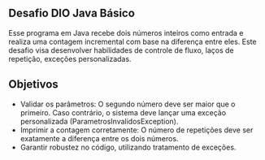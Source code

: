 ## Desafio DIO Java Básico

Esse programa em Java recebe dois números inteiros como entrada e realiza uma contagem incremental com base na diferença entre eles.
    Este desafio visa desenvolver habilidades de controle de fluxo, laços de repetição, exceções personalizadas.

## Objetivos

* Validar os parâmetros: O segundo número deve ser maior que o primeiro. Caso contrário, o sistema deve lançar  uma exceção personalizada (ParametrosInvalidosException).
* Imprimir a contagem corretamente: O número de repetições deve ser exatamente a diferença entre os dois números.
* Garantir robustez no código, utilizando tratamento de exceções.
